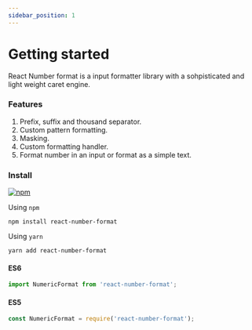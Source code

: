 ```yaml
---
sidebar_position: 1
---
```


# Getting started

React Number format is a input formatter library with a sohpisticated and light weight caret engine.

### Features

1. Prefix, suffix and thousand separator.
2. Custom pattern formatting.
3. Masking.
4. Custom formatting handler.
5. Format number in an input or format as a simple text.

### Install

[![npm](https://img.shields.io/npm/dm/react-number-format.svg)](https://www.npmjs.com/package/react-number-format)

Using `npm`

```
npm install react-number-format
```

Using `yarn`

```
yarn add react-number-format
```

#### ES6

```js
import NumericFormat from 'react-number-format';
```

#### ES5

```js
const NumericFormat = require('react-number-format');
```
